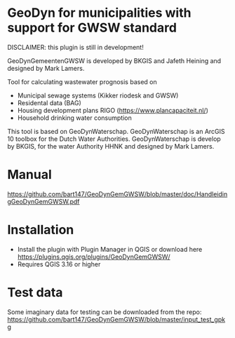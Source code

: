 # GeoDyn for municipalities with support for GWSW standard

DISCLAIMER: this plugin is still in development!

GeoDynGemeentenGWSW is developed by BKGIS and Jafeth Heining and designed by Mark Lamers.

Tool for calculating wastewater prognosis based on
- Municipal sewage systems (Kikker riodesk and GWSW) 
- Residental data (BAG)
- Housing development plans RIGO (https://www.plancapaciteit.nl/)
- Household drinking water consumption

This tool is based on GeoDynWaterschap. GeoDynWaterschap is an ArcGIS 10
toolbox for the Dutch Water Authorities. GeoDynWaterschap is develop by BKGIS, for
the water Authority HHNK and designed by Mark Lamers.

# Manual
https://github.com/bart147/GeoDynGemGWSW/blob/master/doc/HandleidingGeoDynGemGWSW.pdf

# Installation
- Install the plugin with Plugin Manager in QGIS or download here https://plugins.qgis.org/plugins/GeoDynGemGWSW/
- Requires QGIS 3.16 or higher

# Test data
Some imaginary data for testing can be downloaded from the repo:
https://github.com/bart147/GeoDynGemGWSW/blob/master/input_test_gpkg


